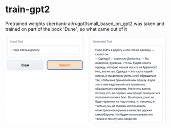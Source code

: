 # train-gpt2

Pretrained weights sberbank-ai/rugpt3small_based_on_gpt2 was taken and trained on part of the book 'Dune", so what came out of it

![alt text](https://github.com/olyanikit/train-gpt2/blob/main/screen.png?raw=true)